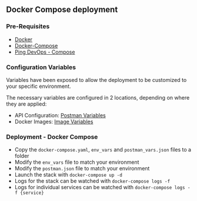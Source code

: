 ## Docker Compose deployment

### Pre-Requisites
* [Docker](https://www.docker.com/get-started)
* [Docker-Compose](https://docs.docker.com/compose/install/)
* [Ping DevOps - Compose](https://pingidentity-devops.gitbook.io/devops/deploy/deploycompose)

### Configuration Variables
Variables have been exposed to allow the deployment to be customized to your specific environment.  

The necessary variables are configured in 2 locations, depending on where they are applied:
* API Configuration: [Postman Variables](../../docs/deployment-variables.md)
* Docker Images: [Image Variables](./environment-vars.md)

### Deployment - Docker Compose
* Copy the `docker-compose.yaml`, `env_vars` and `postman_vars.json` files to a folder
* Modify the `env_vars` file to match your environment
* Modify the `postman.json` file to match your environment
* Launch the stack with `docker-compose up -d`
* Logs for the stack can be watched with `docker-compose logs -f`
* Logs for individual services can be watched with `docker-compose logs -f {service}`